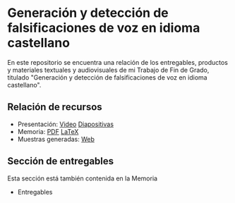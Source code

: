 # Generación y detección de falsificaciones de voz en idioma castellano 

En este repositorio se encuentra una relación de los entregables, productos y materiales textuales y audiovisuales de mi Trabajo de Fin de Grado, titulado "Generación y detección de falsificaciones de voz en idioma castellano".

## Relación de recursos

- Presentación: [Video](https://github.com/daniel-dona/TFG/blob/main/presentacion/Presentacion.mp4) [Diapositivas](https://github.com/daniel-dona/TFG/blob/main/presentacion/Presentacion.pdf)
- Memoria: [PDF](https://github.com/daniel-dona/TFG/blob/main/memoria/pdf/PEC4__Memoria.pdf) [LaTeX](https://github.com/daniel-dona/TFG/tree/main/memoria/src)
- Muestras generadas: [Web](https://daniel-dona.github.io/tfg-inference-samples/)

## Sección de entregables

Esta sección está también contenida en la Memoria

- Entregables
